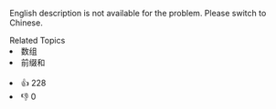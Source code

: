 English description is not available for the problem. Please switch to Chinese.<div><div>Related Topics</div><div><li>数组</li><li>前缀和</li></div></div><br><div><li>👍 228</li><li>👎 0</li></div>